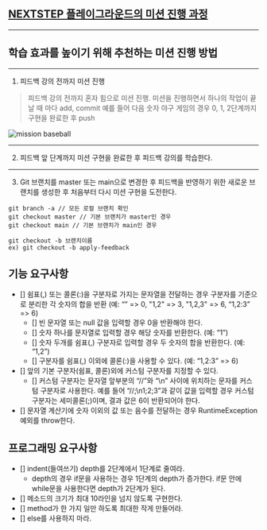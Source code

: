 ## [NEXTSTEP 플레이그라운드의 미션 진행 과정](https://github.com/next-step/nextstep-docs/blob/master/playground/README.md)

---
## 학습 효과를 높이기 위해 추천하는 미션 진행 방법

---
1. 피드백 강의 전까지 미션 진행 
> 피드백 강의 전까지 혼자 힘으로 미션 진행. 미션을 진행하면서 하나의 작업이 끝날 때 마다 add, commit
> 예를 들어 다음 숫자 야구 게임의 경우 0, 1, 2단계까지 구현을 완료한 후 push

![mission baseball](https://raw.githubusercontent.com/next-step/nextstep-docs/master/playground/images/mission_baseball.png)

---
2. 피드백 앞 단계까지 미션 구현을 완료한 후 피드백 강의를 학습한다.

---
3. Git 브랜치를 master 또는 main으로 변경한 후 피드백을 반영하기 위한 새로운 브랜치를 생성한 후 처음부터 다시 미션 구현을 도전한다.

```
git branch -a // 모든 로컬 브랜치 확인
git checkout master // 기본 브랜치가 master인 경우
git checkout main // 기본 브랜치가 main인 경우

git checkout -b 브랜치이름
ex) git checkout -b apply-feedback
```

## 기능 요구사항

- [] 쉼표(,) 또는 콜론(:)을 구분자로 가지는 문자열을 전달하는 경우 구분자를 기준으로 분리한 각 숫자의 합을 반환 (예: “” => 0, "1,2" => 3, "1,2,3" => 6, “1,2:3” => 6)
  - [] 빈 문자열 또는 null 값을 입력할 경우 0을 반환해야 한다.
  - [] 숫자 하나를 문자열로 입력할 경우 해당 숫자를 반환한다. (예: “1”)
  - [] 숫자 두개를 쉼표(,) 구분자로 입력할 경우 두 숫자의 합을 반환한다. (예: “1,2”)
  - [] 구분자를 쉼표(,) 이외에 콜론(:)을 사용할 수 있다. (예: “1,2:3” => 6)
- [] 앞의 기본 구분자(쉼표, 콜론)외에 커스텀 구분자를 지정할 수 있다. 
  - [] 커스텀 구분자는 문자열 앞부분의 “//”와 “\n” 사이에 위치하는 문자를 커스텀 구분자로 사용한다. 예를 들어 “//;\n1;2;3”과 같이 값을 입력할 경우 커스텀 구분자는 세미콜론(;)이며, 결과 값은 6이 반환되어야 한다.
- [] 문자열 계산기에 숫자 이외의 값 또는 음수를 전달하는 경우 RuntimeException 예외를 throw한다.


## 프로그래밍 요구사항

- [] indent(들여쓰기) depth를 2단계에서 1단계로 줄여라.
  - depth의 경우 if문을 사용하는 경우 1단계의 depth가 증가한다. if문 안에 while문을 사용한다면 depth가 2단계가 된다.
- [] 메소드의 크기가 최대 10라인을 넘지 않도록 구현한다.
- [] method가 한 가지 일만 하도록 최대한 작게 만들어라.
- [] else를 사용하지 마라.
